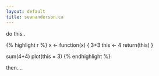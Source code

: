 ```yaml
---
layout: default
title: seananderson.ca
---
```


do this..


{% highlight r %}
x <- function(x) {
  3+3
  this <- 4
  return(this)
}

sum(4+4)
plot(this = 3)
{% endhighlight %}

then....

